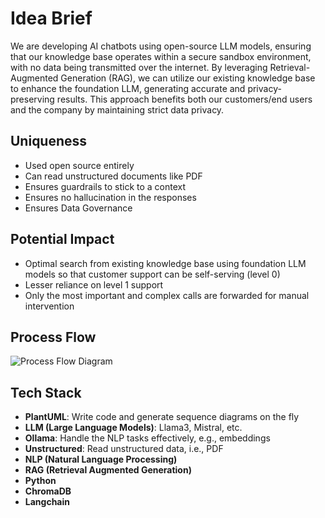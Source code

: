 # Idea Brief

We are developing AI chatbots using open-source LLM models, ensuring that our knowledge base operates within a secure sandbox environment, with no data being transmitted over the internet. By leveraging Retrieval-Augmented Generation (RAG), we can utilize our existing knowledge base to enhance the foundation LLM, generating accurate and privacy-preserving results. This approach benefits both our customers/end users and the company by maintaining strict data privacy.

## Uniqueness

- Used open source entirely
- Can read unstructured documents like PDF
- Ensures guardrails to stick to a context
- Ensures no hallucination in the responses
- Ensures Data Governance

## Potential Impact

- Optimal search from existing knowledge base using foundation LLM models so that customer support can be self-serving (level 0)
- Lesser reliance on level 1 support
- Only the most important and complex calls are forwarded for manual intervention

## Process Flow

![Process Flow Diagram](./image/bytechor.png)


## Tech Stack

- **PlantUML**: Write code and generate sequence diagrams on the fly
- **LLM (Large Language Models)**: Llama3, Mistral, etc.
- **Ollama**: Handle the NLP tasks effectively, e.g., embeddings
- **Unstructured**: Read unstructured data, i.e., PDF
- **NLP (Natural Language Processing)**
- **RAG (Retrieval Augmented Generation)**
- **Python**
- **ChromaDB**
- **Langchain**
